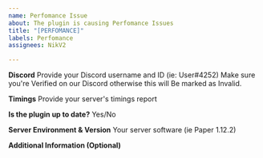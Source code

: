 ```yaml
---
name: Perfomance Issue
about: The plugin is causing Perfomance Issues
title: "[PERFOMANCE]"
labels: Perfomance
assignees: NikV2

---
```


**Discord**
Provide your Discord username and ID (ie: User#4252)
Make sure you're Verified on our Discord otherwise this will
Be marked as Invalid.

**Timings**
Provide your server's timings report

**Is the plugin up to date?**
Yes/No

**Server Environment & Version**
Your server software (ie Paper 1.12.2)

**Additional Information (Optional)**
